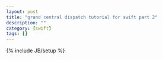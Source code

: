 ```yaml
---
layout: post
title: "grand central dispatch tutorial for swift part 2"
description: ""
category: [swift]
tags: []
---
```

{% include JB/setup %}
